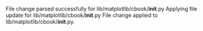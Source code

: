 File change parsed successfully for lib/matplotlib/cbook/__init__.py
Applying file update for lib/matplotlib/cbook/__init__.py
File change applied to lib/matplotlib/cbook/__init__.py.
